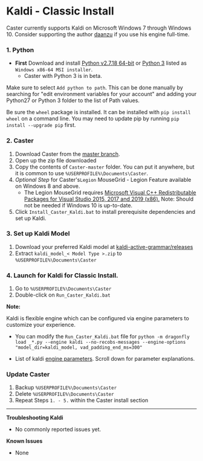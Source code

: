 # Kaldi - Classic Install

Caster currently supports Kaldi on Microsoft Windows 7 through Windows 10. Consider supporting the author [daanzu](https://github.com/sponsors/daanzu) if you use his engine full-time.

### 1. Python

- **First** Download and install [Python v2.7.18 64-bit](https://www.python.org/downloads/release/python-2718/) or [Python 3](https://www.python.org/downloads/release/python-381/) listed as `Windows x86-64 MSI installer`.
  - Caster with Python 3 is in beta.

Make sure to select `Add python to path`. This can be done manually by searching for "edit environment variables for your account" and adding your Python27 or Python 3 folder to the list of Path values.

Be sure the `wheel` package is installed. It can be installed with `pip install wheel` on a command line. You may need to update pip by running `pip install --upgrade pip` first.

### 2. Caster

1. Download Caster from the [master branch](https://github.com/dictation-toolbox/Caster/archive/master.zip).
2. Open up the zip file downloaded
3. Copy the contents of `Caster-master` folder. You can put it anywhere, but it is common to use `%USERPROFILE%\Documents\Caster`.
4. *Optional Step* for Caster's`Legion` MouseGrid - Legion Feature available on Windows 8 and above.
   - The Legion MouseGrid requires [Microsoft Visual C++ Redistributable Packages for Visual Studio 2015, 2017 and 2019 (x86).](https://support.microsoft.com/en-nz/help/2977003/the-latest-supported-visual-c-downloads) Note: Should not be needed if Windows 10 is up-to-date.
5. Click `Install_Caster_Kaldi.bat` to install prerequisite dependencies and set up Kaldi. 

### 3. Set up Kaldi Model

1. Download your preferred Kaldi model at [kaldi-active-grammar/releases](https://github.com/daanzu/kaldi-active-grammar/releases)
2. Extract `kaldi_model_< Model Type >.zip` to  `%USERPROFILE%\Documents\Caster`

### 4. Launch for Kaldi  for Classic Install.

1. Go to `%USERPROFILE%\Documents\Caster`
2. Double-click on `Run_Caster_Kaldi.bat`

**Note:**

 Kaldi is flexible engine which can be configured via engine parameters to customize your experience. 

- You can modify the `Run_Caster_Kaldi.bat` file for  `python -m dragonfly load _*.py --engine kaldi --no-recobs-messages --engine-options "model_dir=kaldi_model, vad_padding_end_ms=300"`

- List of kaldi [engine parameters](https://dragonfly2.readthedocs.io/en/latest/kaldi_engine.html#engine-configuration). Scroll down for parameter explanations.

### Update Caster

1. Backup `%USERPROFILE%\Documents\Caster`
2. Delete `%USERPROFILE%\Documents\Caster`
3. Repeat Steps `1. - 5.` within the Caster install section

------

   **Troubleshooting Kaldi** 

- No commonly reported issues yet.

**Known Issues**

- None

